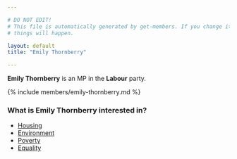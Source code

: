 ```yaml
---

# DO NOT EDIT!
# This file is automatically generated by get-members. If you change it, bad
# things will happen.

layout: default
title: "Emily Thornberry"

---
```


**Emily Thornberry** is an MP in the **Labour** party.

{% include members/emily-thornberry.md %}

### What is Emily Thornberry interested in?


* [Housing](/interests/housing.html)
* [Environment](/interests/environment.html)
* [Poverty](/interests/poverty.html)
* [Equality](/interests/equality.html)
